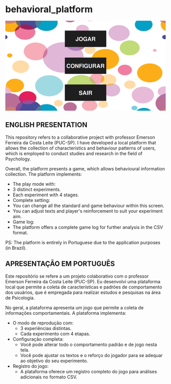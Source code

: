 # behavioral_platform

![Platform_screenshot](Platform_screenshot.png)

## ENGLISH PRESENTATION
This repository refers to a collaborative project with professor Emerson Ferreira da Costa Leite (PUC-SP). I have developed a local platform that allows the collection of characteristics and behaviour patterns of users, which is employed to conduct studies and research in the field of Psychology.

Overall, the platform presents a game, which allows behavioural information collection.
The platform implements:
* The play mode with:
 * 3 distinct experiments.
 * Each experiment with 4 stages.
* Complete setting:
 * You can change all the standard and game behaviour within this screen.
 * You can adjust texts and player's reinforcement to suit your experiment aim. 
* Game log:
 * The platform offers a complete game log for further analysis in the CSV format.

PS: The platform is entirely in Portuguese due to the application purposes (in Brazil).

## APRESENTAÇÃO EM PORTUGUÊS
Este repositório se refere a um projeto colaborativo com o professor Emerson Ferreira da Costa Leite (PUC-SP). Eu desenvolvi uma plataforma local que permite a coleta de características e padrões de comportamento dos usuários, que é empregada para realizar estudos e pesquisas na área de Psicologia.

No geral, a plataforma apresenta um jogo que permite a coleta de informações comportamentais.
A plataforma implementa:
* O modo de reprodução com:
  * 3 experiências distintas.
  * Cada experimento com 4 etapas.
* Configuração completa:
  * Você pode alterar todo o comportamento padrão e de jogo nesta tela.
  * Você pode ajustar os textos e o reforço do jogador para se adequar ao objetivo do seu experimento.
* Registro do jogo:
  * A plataforma oferece um registro completo do jogo para análises adicionais no formato CSV.
